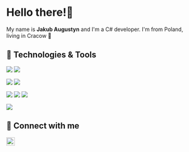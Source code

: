 
# Hello there!👋

My name is <b>Jakub Augustyn</b> and I'm a C# developer. 
I'm from Poland, living in Cracow 🐲

## 🔧 Technologies & Tools
![](https://img.shields.io/badge/OS-Windows-informational?style=flat&logo=Windows&logoColor=white&color=2bbc8a)
![](https://img.shields.io/badge/OS-Linux-informational?style=flat&logo=linux&logoColor=white&color=2bbc8a)

![](https://img.shields.io/badge/Code-C%23-informational?style=flat&logo=Csharp&logoColor=white&color=2bbc8a)
![](https://img.shields.io/badge/Code-Python-informational?style=flat&logo=python&logoColor=white&color=2bbc8a)

![](https://img.shields.io/badge/|-WPF-informational?style=flat&logo=dotnet&logoColor=white&color=2bbc8a)
![](https://img.shields.io/badge/|-EntityFramework-informational?style=flat&logo=dotnet&logoColor=white&color=2bbc8a)
![](https://img.shields.io/badge/|-ASP.NET-informational?style=flat&logo=dotnet&logoColor=white&color=2bbc8a)

<!--
![](https://img.shields.io/badge/Tools-Docker-informational?style=flat&logo=docker&logoColor=white&color=2bbc8a)
![](https://img.shields.io/badge/Tools-CI/CD-informational?style=flat&logo=gitlab&logoColor=white&color=2bbc8a)
-->
![](https://img.shields.io/badge/Tools-Git-informational?style=flat&logo=git&logoColor=white&color=2bbc8a)

## 📮 Connect with me
<a href="https://www.linkedin.com/in/jakubaugustyn/" target="blank"><img src="https://www.vectorlogo.zone/logos/linkedin/linkedin-icon.svg" alt="JakubAugustyn" height="22" width="22" /></a>
